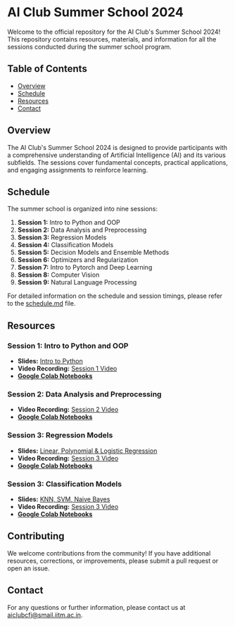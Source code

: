 # AI Club Summer School 2024

Welcome to the official repository for the AI Club's Summer School 2024! This repository contains resources, materials, and information for all the sessions conducted during the summer school program.

## Table of Contents

- [Overview](#overview)
- [Schedule](#schedule)
- [Resources](#resources)
- [Contact](#contact)

## Overview

The AI Club's Summer School 2024 is designed to provide participants with a comprehensive understanding of Artificial Intelligence (AI) and its various subfields. The sessions cover fundamental concepts, practical applications, and engaging assignments to reinforce learning. 

## Schedule

The summer school is organized into nine sessions:

1. **Session 1:** Intro to Python and OOP
2. **Session 2:** Data Analysis and Preprocessing
3. **Session 3:** Regression Models
4. **Session 4:** Classification Models
5. **Session 5:** Decision Models and Ensemble Methods
6. **Session 6:** Optimizers and Regularization
7. **Session 7:** Intro to Pytorch and Deep Learning
8. **Session 8:** Computer Vision
9. **Session 9:** Natural Language Processing

For detailed information on the schedule and session timings, please refer to the [schedule.md](schedule.md) file.

## Resources

### Session 1: Intro to Python and OOP

- **Slides:** [Intro to Python](Resources/Session%201/Intro_to_Python.pdf)
- **Video Recording:** [Session 1 Video](https://www.youtube.com/watch?v=kv-ct3oKUvY)
- [**Google Colab Notebooks**](Resources/Session%201)


### Session 2: Data Analysis and Preprocessing

- **Video Recording:** [Session 2 Video](https://www.youtube.com/watch?v=l9on4nbSCqI)
- [**Google Colab Notebooks**](Resources/Session%202)

### Session 3: Regression Models

- **Slides:** [Linear, Polynomial & Logistic Regression](Resources/Session%203)
- **Video Recording:** [Session 3 Video](https://www.youtube.com/watch?v=aqD8YylTazU)
- [**Google Colab Notebooks**](Resources/Session%203)

### Session 3: Classification Models

- **Slides:** [KNN, SVM, Naive Bayes](Resources/Session%204)
- **Video Recording:** [Session 3 Video](https://www.youtube.com/watch?v=aqD8YylTazU)
- [**Google Colab Notebooks**](Resources/Session%204)
 

## Contributing

We welcome contributions from the community! If you have additional resources, corrections, or improvements, please submit a pull request or open an issue.

## Contact

For any questions or further information, please contact us at [aiclubcfi@smail.iitm.ac.in](mailto:aiclubcfi@smail.iitm.ac.in).
